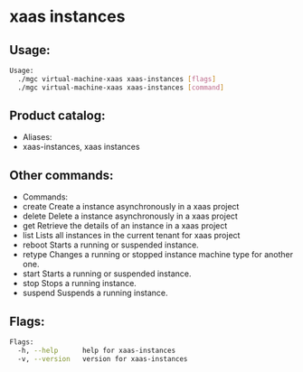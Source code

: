 # xaas instances

## Usage:
```bash
Usage:
  ./mgc virtual-machine-xaas xaas-instances [flags]
  ./mgc virtual-machine-xaas xaas-instances [command]
```

## Product catalog:
- Aliases:
- xaas-instances, xaas instances

## Other commands:
- Commands:
- create      Create a instance asynchronously in a xaas project
- delete      Delete a instance asynchronously in a xaas project
- get         Retrieve the details of an instance in a xaas project
- list        Lists all instances in the current tenant for xaas project
- reboot      Starts a running or suspended instance.
- retype      Changes a running or stopped instance machine type for another one.
- start       Starts a running or suspended instance.
- stop        Stops a running instance.
- suspend     Suspends a running instance.

## Flags:
```bash
Flags:
  -h, --help      help for xaas-instances
  -v, --version   version for xaas-instances
```

